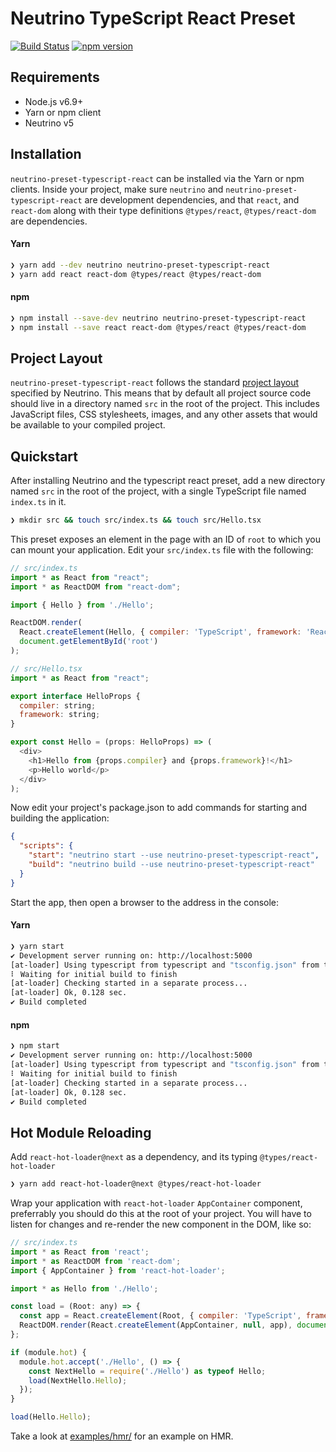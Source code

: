 # Neutrino TypeScript React Preset

[![Build Status](https://travis-ci.org/guzart/neutrino-preset-typescript-react.svg?branch=master)](https://travis-ci.org/guzart/neutrino-preset-typescript-react)
[![npm version](https://badge.fury.io/js/neutrino-preset-typescript-react.svg)](https://badge.fury.io/js/neutrino-preset-typescript-react)

## Requirements

- Node.js v6.9+
- Yarn or npm client
- Neutrino v5

## Installation

`neutrino-preset-typescript-react` can be installed via the Yarn or npm clients. Inside your project, make sure
`neutrino` and `neutrino-preset-typescript-react` are development dependencies, and that `react`, and `react-dom` along with their type definitions `@types/react`, `@types/react-dom` are dependencies.

#### Yarn

```bash
❯ yarn add --dev neutrino neutrino-preset-typescript-react
❯ yarn add react react-dom @types/react @types/react-dom
```

#### npm

```bash
❯ npm install --save-dev neutrino neutrino-preset-typescript-react
❯ npm install --save react react-dom @types/react @types/react-dom
```

## Project Layout

`neutrino-preset-typescript-react` follows the standard [project layout](https://neutrino.js.org/project-layout) specified by Neutrino. This
means that by default all project source code should live in a directory named `src` in the root of the
project. This includes JavaScript files, CSS stylesheets, images, and any other assets that would be available
to your compiled project.

## Quickstart

After installing Neutrino and the typescript react preset, add a new directory named `src` in the root of the project, with
a single TypeScript file named `index.ts` in it.

```bash
❯ mkdir src && touch src/index.ts && touch src/Hello.tsx
```

This preset exposes an element in the page with an ID of `root` to which you can mount your application. Edit
your `src/index.ts` file with the following:

```javascript
// src/index.ts
import * as React from "react";
import * as ReactDOM from "react-dom";

import { Hello } from './Hello';

ReactDOM.render(
  React.createElement(Hello, { compiler: 'TypeScript', framework: 'React' }),
  document.getElementById('root')
);
```

```javascript
// src/Hello.tsx
import * as React from "react";

export interface HelloProps {
  compiler: string;
  framework: string;
}

export const Hello = (props: HelloProps) => (
  <div>
    <h1>Hello from {props.compiler} and {props.framework}!</h1>
    <p>Hello world</p>
  </div>
);
```

Now edit your project's package.json to add commands for starting and building the application:

```json
{
  "scripts": {
    "start": "neutrino start --use neutrino-preset-typescript-react",
    "build": "neutrino build --use neutrino-preset-typescript-react"
  }
}
```

Start the app, then open a browser to the address in the console:

#### Yarn

```bash
❯ yarn start
✔ Development server running on: http://localhost:5000
[at-loader] Using typescript from typescript and "tsconfig.json" from tsconfig.json.
⠇ Waiting for initial build to finish
[at-loader] Checking started in a separate process...
[at-loader] Ok, 0.128 sec.
✔ Build completed
```

#### npm

```bash
❯ npm start
✔ Development server running on: http://localhost:5000
[at-loader] Using typescript from typescript and "tsconfig.json" from tsconfig.json.
⠇ Waiting for initial build to finish
[at-loader] Checking started in a separate process...
[at-loader] Ok, 0.128 sec.
✔ Build completed
```

## Hot Module Reloading

Add `react-hot-loader@next` as a dependency, and its typing `@types/react-hot-loader`

```bash
❯ yarn add react-hot-loader@next @types/react-hot-loader
```

Wrap your application with `react-hot-loader` `AppContainer` component, preferrably you should do this at
the root of your project. You will have to listen for changes and re-render the new component in the DOM,
like so:

```js
// src/index.ts
import * as React from 'react';
import * as ReactDOM from 'react-dom';
import { AppContainer } from 'react-hot-loader';

import * as Hello from './Hello';

const load = (Root: any) => {
  const app = React.createElement(Root, { compiler: 'TypeScript', framework: 'React' });
  ReactDOM.render(React.createElement(AppContainer, null, app), document.getElementById('root'));
};

if (module.hot) {
  module.hot.accept('./Hello', () => {
    const NextHello = require('./Hello') as typeof Hello;
    load(NextHello.Hello);
  });
}

load(Hello.Hello);
```

Take a look at [examples/hmr/](https://github.com/guzart/neutrino-preset-typescript-react/tree/master/examples/hmr)
for an example on HMR.
